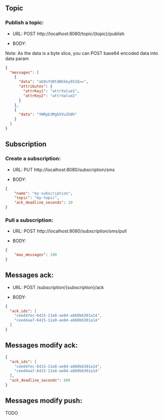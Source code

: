 Topic
-----

### Publish a topic:

* URL: POST http://localhost:8080/topic/{topic}/publish

* BODY:

Note: As the data is a byte slice, you can POST base64 encoded data into data param

```json
{
  "messages": [
    {
      "data": "aG9sYSBtdW5kbyEhIQ==",
      "attributes": {
        "attrKey1": "attrValue1",
        "attrKey2": "attrValue2"
      }
    },
    {
      "data": "YWRpb3MgbXVuZG8h"
    }
  ]
}
```

Subscription
------------

### Create a subscription:

* URL: PUT http://localhost:8080/subscription/sms

* BODY:

```json
{
	"name": "my-subscription",
	"topic": "my-topic",
	"ack_deadline_seconds": 10
}
```

### Pull a subscription:

* URL: POST http://localhost:8080/subscription/sms/pull

* BODY:

```json
{
	"max_messages": 100
}
```

## Messages ack:

* URL: POST /subscription/{subscription}/ack

* BODY:

```json
{
  "ack_ids": [
    "ceed47ec-6415-11e8-ae84-a860b6301a14",
    "ceed4aa7-6415-11e8-ae84-a860b6301a14"
  ]
}
```


## Messages modify ack:

```json
{
  "ack_ids": [
    "ceed47ec-6415-11e8-ae84-a860b6301a14",
    "ceed4aa7-6415-11e8-ae84-a860b6301a14"
  ],
  "ack_deadline_seconds": 600
}
```

## Messages modify push:

TODO